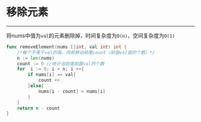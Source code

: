 # 移除元素

---

将nums中值为`val`的元素删除掉，时间复杂度为`O(n)`，空间复杂度为`O(1)`

```Go
func removeElement(nums []int, val int) int {
    /*每个不等于val的值，向前移动前面count（前面val值的个数）*/
    n := len(nums)
    count := 0 //统计当前值前面val的个数
    for  i := 0; i < n; i ++{
        if nums[i] == val{
            count ++
        }else{
            nums[i - count] = nums[i]
        }
    }
    return n - count
}
```